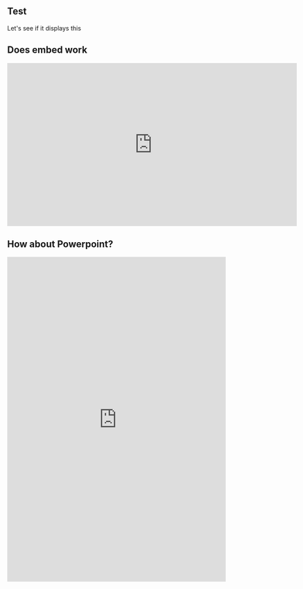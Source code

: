 ## Test

Let's see if it displays this

## Does embed work

<iframe width="668" height="376" src="https://www.youtube.com/embed/9G8cfrDZgp4" title="CEVOpen at WikidataCon 2021" frameborder="0" allow="accelerometer; autoplay; clipboard-write; encrypted-media; gyroscope; picture-in-picture" allowfullscreen></iframe>


## How about Powerpoint?
<iframe src="https://docs.google.com/presentation/d/e/2PACX-1vRAx5MrgfSNPtFpOMtlNHwyfu83C7dkWbeM6BSvJUNbjnJsGu7SaripfeikRS1Yyw/embed?start=false&loop=false&delayms=3000" frameborder="0" width="100%" height="749" allowfullscreen="true" mozallowfullscreen="true" webkitallowfullscreen="true"></iframe>
